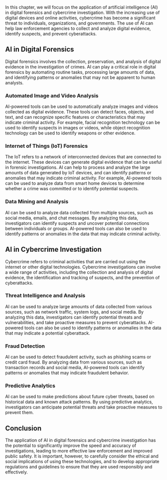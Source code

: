 
In this chapter, we will focus on the application of artificial intelligence (AI) in digital forensics and cybercrime investigation. With the increasing use of digital devices and online activities, cybercrime has become a significant threat to individuals, organizations, and governments. The use of AI can help law enforcement agencies to collect and analyze digital evidence, identify suspects, and prevent cyberattacks.

AI in Digital Forensics
-----------------------

Digital forensics involves the collection, preservation, and analysis of digital evidence in the investigation of crimes. AI can play a critical role in digital forensics by automating routine tasks, processing large amounts of data, and identifying patterns or anomalies that may not be apparent to human analysts.

### Automated Image and Video Analysis

AI-powered tools can be used to automatically analyze images and videos collected as digital evidence. These tools can detect faces, objects, and text, and can recognize specific features or characteristics that may indicate criminal activity. For example, facial recognition technology can be used to identify suspects in images or videos, while object recognition technology can be used to identify weapons or other evidence.

### Internet of Things (IoT) Forensics

The IoT refers to a network of interconnected devices that are connected to the internet. These devices can generate digital evidence that can be useful in forensic investigations. AI can help to process and analyze the large amounts of data generated by IoT devices, and can identify patterns or anomalies that may indicate criminal activity. For example, AI-powered tools can be used to analyze data from smart home devices to determine whether a crime was committed or to identify potential suspects.

### Data Mining and Analysis

AI can be used to analyze data collected from multiple sources, such as social media, emails, and chat messages. By analyzing this data, investigators can identify suspects and uncover potential connections between individuals or groups. AI-powered tools can also be used to identify patterns or anomalies in the data that may indicate criminal activity.

AI in Cybercrime Investigation
------------------------------

Cybercrime refers to criminal activities that are carried out using the internet or other digital technologies. Cybercrime investigations can involve a wide range of activities, including the collection and analysis of digital evidence, the identification and tracking of suspects, and the prevention of cyberattacks.

### Threat Intelligence and Analysis

AI can be used to analyze large amounts of data collected from various sources, such as network traffic, system logs, and social media. By analyzing this data, investigators can identify potential threats and vulnerabilities, and take proactive measures to prevent cyberattacks. AI-powered tools can also be used to identify patterns or anomalies in the data that may indicate a potential cyberattack.

### Fraud Detection

AI can be used to detect fraudulent activity, such as phishing scams or credit card fraud. By analyzing data from various sources, such as transaction records and social media, AI-powered tools can identify patterns or anomalies that may indicate fraudulent behavior.

### Predictive Analytics

AI can be used to make predictions about future cyber threats, based on historical data and known attack patterns. By using predictive analytics, investigators can anticipate potential threats and take proactive measures to prevent them.

Conclusion
----------

The application of AI in digital forensics and cybercrime investigation has the potential to significantly improve the speed and accuracy of investigations, leading to more effective law enforcement and improved public safety. It is important, however, to carefully consider the ethical and social implications of using these technologies, and to develop appropriate regulations and guidelines to ensure that they are used responsibly and effectively.
